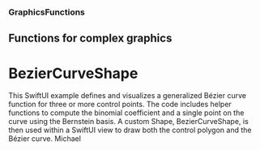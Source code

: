 ### GraphicsFunctions
## Functions for complex graphics

# BezierCurveShape
This SwiftUI example defines and visualizes a generalized Bézier curve function for three or more control points. The code includes helper functions to compute the binomial coefficient and a single point on the curve using the Bernstein basis. A custom Shape, BezierCurveShape, is then used within a SwiftUI view to draw both the control polygon and the Bézier curve.
Michael
